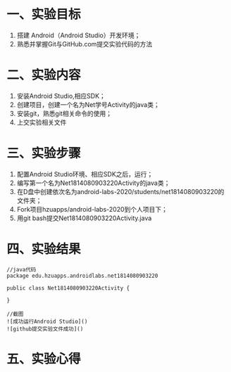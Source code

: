 # 一、实验目标
1. 搭建 Android（Android Studio）开发环境；
2. 熟悉并掌握Git与GitHub.com提交实验代码的方法  
# 二、实验内容
1. 安装Android Studio,相应SDK；
2. 创建项目，创建一个名为Net学号Activity的java类；
3. 安装git，熟悉git相关命令的使用；
4. 上交实验相关文件  
# 三、实验步骤
1. 配置Android Studio环境、相应SDK之后，运行；
2. 编写第一个名为Net1814080903220Activity的java类；
3. 在D盘中创建依次名为android-labs-2020/students/net1814080903220的文件夹；
4. Fork项目hzuapps/android-labs-2020到个人项目下；
5. 用git bash提交Net1814080903220Activity.java  
# 四、实验结果
```
//java代码
package edu.hzuapps.androidlabs.net1814080903220

public class Net1814080903220Activity {

} 

//截图
![成功运行Android Studio]()
![github提交实验文件成功]()
```
# 五、实验心得
